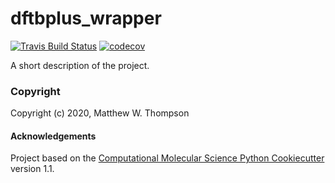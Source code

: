 dftbplus_wrapper
==============================
[//]: # (Badges)
[![Travis Build Status](https://travis-ci.com/REPLACE_WITH_OWNER_ACCOUNT/dftbplus_wrapper.svg?branch=master)](https://travis-ci.com/REPLACE_WITH_OWNER_ACCOUNT/dftbplus_wrapper)
[![codecov](https://codecov.io/gh/REPLACE_WITH_OWNER_ACCOUNT/dftbplus_wrapper/branch/master/graph/badge.svg)](https://codecov.io/gh/REPLACE_WITH_OWNER_ACCOUNT/dftbplus_wrapper/branch/master)

A short description of the project.

### Copyright

Copyright (c) 2020, Matthew W. Thompson


#### Acknowledgements
 
Project based on the 
[Computational Molecular Science Python Cookiecutter](https://github.com/molssi/cookiecutter-cms) version 1.1.
